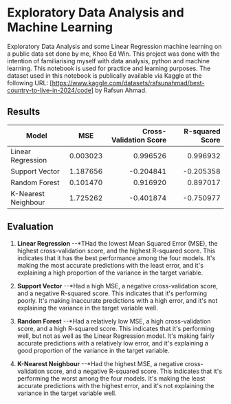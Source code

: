 # Exploratory Data Analysis and Machine Learning
Exploratory Data Analysis and some Linear Regression machine learning on a public data set done by me, Khoo Ed Win. This project was done with the intention of familiarising myself with data analysis, python and machine learning.
This notebook is used for practice and learning purposes. The dataset used in this notebook is publically available via Kaggle at the following
URL: [https://www.kaggle.com/datasets/rafsunahmad/best-country-to-live-in-2024/code] by Rafsun Ahmad.

## Results
| Model               | MSE       | Cross-Validation Score | R-squared Score |
| ------------------- |:---------:| ----------------------:|----------------:|
| Linear Regression   | 0.003023  | 0.996526               | 0.996932        |
| Support Vector      | 1.187656  | -0.204841              | -0.205358       |
| Random Forest       | 0.101470  | 0.916920               | 0.897017        |
| K-Nearest Neighbour | 1.725262  | -0.401874              | -0.750977       |

## Evaluation
1. **Linear Regression**
--*THad the lowest Mean Squared Error (MSE), the highest cross-validation score, and the highest R-squared score. This indicates that it has the best performance among the four models. It's making the most accurate predictions with the least error, and it's explaining a high proportion of the variance in the target variable.

2. **Support Vector**
--*Had a high MSE, a negative cross-validation score, and a negative R-squared score. This indicates that it's performing poorly. It's making inaccurate predictions with a high error, and it's not explaining the variance in the target variable well.

3. **Random Forest**
--*Had a relatively low MSE, a high cross-validation score, and a high R-squared score. This indicates that it's performing well, but not as well as the Linear Regression model. It's making fairly accurate predictions with a relatively low error, and it's explaining a good proportion of the variance in the target variable.

4. **K-Nearest Neighbour**
--*Had the highest MSE, a negative cross-validation score, and a negative R-squared score. This indicates that it's performing the worst among the four models. It's making the least accurate predictions with the highest error, and it's not explaining the variance in the target variable well.
